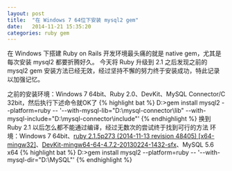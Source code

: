 ```yaml
---
layout: post
title:  "在 Windows 7 64位下安装 mysql2 gem"
date:   2014-11-21 15:35:20
categories: ruby gem
---
```


在 Windows 下搭建 Ruby on Rails 开发环境最头痛的就是 native gem，尤其是每次安装 mysql2 都要折腾好久。
今天将 Ruby 升级到 2.1 之后发现之前的 mysql2 gem 安装方法已经无效，经过坚持不懈的努力终于安装成功，特此记录以加强记忆。

之前的安装环境：Windows 7 64bit、Ruby 2.0、DevKit、MySQL Connector/C 32bit，然后执行下述命令就OK了
{% highlight bat %}
D:\>gem install mysql2 --platform=ruby -- '--with-mysql-lib="D:\mysql-connector\lib" --with-mysql-include="D:\mysql-connector\include"'
{% endhighlight %}
换到 Ruby 2.1 以后怎么都不能通过编译，经过无数次的尝试终于找到可行的方法
环境：Windows 7 64bit、[ruby 2.1.5p273 (2014-11-13 revision 48405) [x64-mingw32]](http://dl.bintray.com/oneclick/rubyinstaller/rubyinstaller-2.1.5-x64.exe?direct)、[DevKit-mingw64-64-4.7.2-20130224-1432-sfx](http://cdn.rubyinstaller.org/archives/devkits/DevKit-mingw64-64-4.7.2-20130224-1432-sfx.exe)、MySQL 5.6 x64
{% highlight bat %}
D:\>gem install mysql2 --platform=ruby -- '--with-mysql-dir="D:\MySQL"'
{% endhighlight %}
